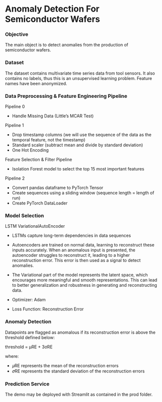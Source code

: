 # Anomaly Detection For Semiconductor Wafers

### Objective
The main object is to detect anomalies from the production of semiconductor wafers.

### Dataset
The dataset contains multivariate time series data from tool sensors. It also contains no labels, thus this is an unsupervised learning problem. Feature names have been anonymized.

### Data Preprocessing & Feature Engineering Pipeline
Pipeline 0
* Handle Missing Data (Little’s MCAR Test)

Pipeline 1
* Drop timestamp columns (we will use the sequence of the data as the temporal feature, not the timestamp)
* Standard scaler (subtract mean and divide by standard deviation)
* One Hot Encoding

Feature Selection & Filter Pipeline
* Isolation Forest model to select the top 15 most important features

Pipeline 2
* Convert pandas dataframe to PyTorch Tensor
* Create sequences using a sliding window (sequence length = length of run)
* Create PyTorch DataLoader

### Model Selection
LSTM VariationalAutoEncoder
* LSTMs capture long-term dependencies in data sequences 
* Autoencoders are trained on normal data, learning to reconstruct these inputs accurately. When an anomalous input is presented, the autoencoder struggles to reconstruct it, leading to a higher reconstruction error. This error is then used as a signal to detect anomalies.
* The Variational part of the model represents the latent space, which encourages more meaningful and smooth representations. This can lead to better generalization and robustness in generating and reconstructing data.

* Optimizer: Adam
* Loss Function: Reconstruction Error

### Anomaly Detection
Datapoints are flagged as anomalous if its reconstruction error is above the threshold defined below:

threshold = μRE + 3σRE

where:
* 𝜇RE represents the mean of the reconstruction errors
* 𝜎RE represents the standard deviation of the reconstruction errors

### Prediction Service
The demo may be deployed with Streamlit as contained in the prod folder.

